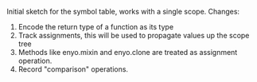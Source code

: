 Initial sketch for the symbol table, works with a single scope. 
Changes:
1. Encode the return type of a function as its type
2. Track assignments, this will be used to propagate values up the scope tree
3. Methods like enyo.mixin and enyo.clone are treated as assignment operation.
4. Record "comparison" operations.
